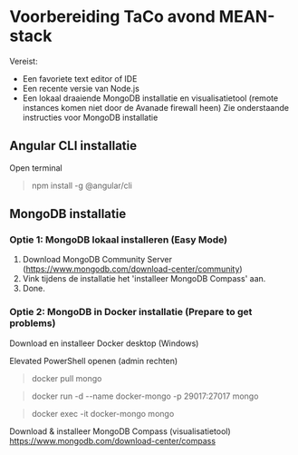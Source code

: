 # Voorbereiding TaCo avond MEAN-stack
Vereist:
- Een favoriete text editor of IDE
- Een recente versie van Node.js
- Een lokaal draaiende MongoDB installatie en visualisatietool (remote instances komen niet door de Avanade firewall heen)
  Zie onderstaande instructies voor MongoDB installatie
## Angular CLI installatie

Open terminal
> npm install -g @angular/cli

## MongoDB installatie

### Optie 1: MongoDB lokaal installeren (Easy Mode)

1. Download MongoDB Community Server (https://www.mongodb.com/download-center/community)
2. Vink tijdens de installatie het 'installeer MongoDB Compass' aan.
3. Done.

### Optie 2: MongoDB in Docker installatie (Prepare to get problems)

Download en installeer Docker desktop (Windows)

Elevated PowerShell openen (admin rechten)

> docker pull mongo

> docker run -d --name docker-mongo -p 29017:27017 mongo

> docker exec -it docker-mongo mongo

Download & installeer MongoDB Compass (visualisatietool)
https://www.mongodb.com/download-center/compass
